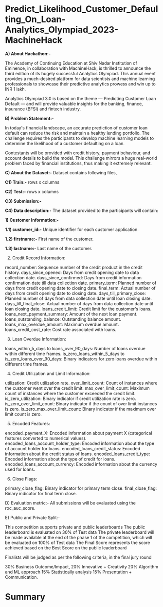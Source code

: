 # Predict_Likelihood_Customer_Defaulting_On_Loan-Analytics_Olympiad_2023-MachineHack

**A) About Hackathon:-**

The Academy of Continuing Education at Shiv Nadar Institution of Eminence, in collaboration with MachineHack, is thrilled to announce the third edition of its hugely successful Analytics Olympiad. This annual event provides a much-desired platform for data scientists and machine learning professionals to showcase their predictive analytics prowess and win up to INR 1 lakh. 

Analytics Olympiad 3.0 is based on the theme — Predicting Customer Loan Default — and will provide valuable insights for the banking, finance, insurance (BFSI) and fintech industry.

**B) Problem Statement:-**

In today's financial landscape, an accurate prediction of customer loan default can reduce the risk and maintain a healthy lending portfolio. The challenge requires the participants to develop machine learning models to determine the likelihood of a customer defaulting on a loan. 

Contestants will be provided with credit history, payment behaviour, and account details to build the model. This challenge mirrors a huge real-world problem faced by financial institutions, thus making it extremely relevant.

**C) About the Dataset:-** Dataset contains following files,

**C1) Train:-** rows x  columns

**C2) Test:-**  rows x  columns

**C3) Submission:-**

**C4) Data description:-** The dataset provided to the participants will contain:

**1) Customer Information:-**

**1.1) customer_id:-** Unique identifier for each customer application.

**1.2) firstname:-**  First name of the customer.

**1.3) lastname:-** Last name of the customer.

2) Credit Record Information:

record_number: Sequence number of the credit product in the credit history.
days_since_opened: Days from credit opening date to data collection date.
days_since_confirmed: Days from credit information confirmation date till data collection date.
primary_term: Planned number of days from credit opening date to closing date.
final_term: Actual number of days from credit opening date to closing date.
days_till_primary_close: Planned number of days from data collection date until loan closing date.
days_till_final_close: Actual number of days from data collection date until loan closing date.
loans_credit_limit: Credit limit for the customer's loans.
loans_next_payment_summary: Amount of the next loan payment.
loans_outstanding_balance: Outstanding balance amount.
loans_max_overdue_amount: Maximum overdue amount.
loans_credit_cost_rate: Cost rate associated with loans.

3) Loan Overdue Information:

loans_within_5_days to loans_over_90_days: Number of loans overdue within different time frames.
is_zero_loans_within_5_days to is_zero_loans_over_90_days: Binary indicators for zero loans overdue within different time frames.

4) Credit Utilization and Limit Information:

utilization: Credit utilization rate.
over_limit_count: Count of instances where the customer went over the credit limit.
max_over_limit_count: Maximum count of instances where the customer exceeded the credit limit.
is_zero_utilization: Binary indicator if credit utilization rate is zero.
is_zero_over_limit_count: Binary indicator if the count of over limit instances is zero.
is_zero_max_over_limit_count: Binary indicator if the maximum over limit count is zero.

5) Encoded Features:

encoded_payment_X: Encoded information about payment X (categorical features converted to numerical values).
encoded_loans_account_holder_type: Encoded information about the type of account holder for loans.
encoded_loans_credit_status: Encoded information about the credit status of loans.
encoded_loans_credit_type: Encoded information about the type of credit for loans.
encoded_loans_account_currency: Encoded information about the currency used for loans.

6) Close Flags:

primary_close_flag: Binary indicator for primary term close.
final_close_flag: Binary indicator for final term close.

D) Evaluation metric:-  All submissions will be evaluated using the roc_auc_score.

E) Public and Private Split:-

This competition supports private and public leaderboards
The public leaderboard is evaluated on 30% of Test data
The private leaderboard will be made available at the end of the phase 1 of the competition, which will be evaluated on 100% of Test data
The Final Score represents the score achieved based on the Best Score on the public leaderboard

Finalists will be judged as per the following criteria, in the final jury round

30% Business Outcome/Impact,
20% Innovative + Creativity
20% Algorithm and ML approach
15% Statistically analysis
15% Presentation + Communication.

# Summary
